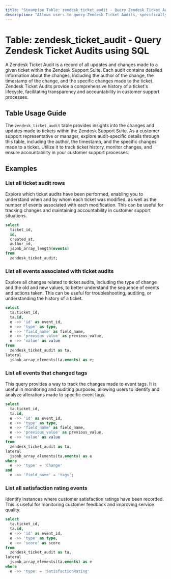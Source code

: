 ```yaml
---
title: "Steampipe Table: zendesk_ticket_audit - Query Zendesk Ticket Audits using SQL"
description: "Allows users to query Zendesk Ticket Audits, specifically providing detailed information about each change to a ticket, including the author, the timestamp, and the specific changes made."
---
```


# Table: zendesk_ticket_audit - Query Zendesk Ticket Audits using SQL

A Zendesk Ticket Audit is a record of all updates and changes made to a given ticket within the Zendesk Support Suite. Each audit contains detailed information about the changes, including the author of the change, the timestamp of the change, and the specific changes made to the ticket. Zendesk Ticket Audits provide a comprehensive history of a ticket's lifecycle, facilitating transparency and accountability in customer support processes.

## Table Usage Guide

The `zendesk_ticket_audit` table provides insights into the changes and updates made to tickets within the Zendesk Support Suite. As a customer support representative or manager, explore audit-specific details through this table, including the author, the timestamp, and the specific changes made to a ticket. Utilize it to track ticket history, monitor changes, and ensure accountability in your customer support processes.

## Examples

### List all ticket audit rows
Explore which ticket audits have been performed, enabling you to understand when and by whom each ticket was modified, as well as the number of events associated with each modification. This can be useful for tracking changes and maintaining accountability in customer support situations.

```sql
select
  ticket_id,
  id,
  created_at,
  author_id,
  jsonb_array_length(events)
from
  zendesk_ticket_audit;
```

### List all events associated with ticket audits
Explore all changes related to ticket audits, including the type of change and the old and new values, to better understand the sequence of events and actions taken. This can be useful for troubleshooting, auditing, or understanding the history of a ticket.

```sql
select
  ta.ticket_id,
  ta.id,
  e ->> 'id' as event_id,
  e ->> 'type' as type,
  e ->> 'field_name' as field_name,
  e ->> 'previous_value' as previous_value,
  e ->> 'value' as value
from
  zendesk_ticket_audit as ta,
lateral
  jsonb_array_elements(ta.events) as e;
```

### List all events that changed tags
This query provides a way to track the changes made to event tags. It is useful in monitoring and auditing purposes, allowing users to identify and analyze alterations made to specific event tags.

```sql
select
  ta.ticket_id,
  ta.id,
  e ->> 'id' as event_id,
  e ->> 'type' as type,
  e ->> 'field_name' as field_name,
  e ->> 'previous_value' as previous_value,
  e ->> 'value' as value
from
  zendesk_ticket_audit as ta,
lateral
  jsonb_array_elements(ta.events) as e
where
  e ->> 'type' = 'Change'
and
  e ->> 'field_name' = 'tags';
```

### List all satisfaction rating events
Identify instances where customer satisfaction ratings have been recorded. This is useful for monitoring customer feedback and improving service quality.

```sql
select
  ta.ticket_id,
  ta.id,
  e ->> 'id' as event_id,
  e ->> 'type' as type,
  e ->> 'score' as score
from
  zendesk_ticket_audit as ta,
lateral
  jsonb_array_elements(ta.events) as e
where
  e ->> 'type' = 'SatisfactionRating'
```